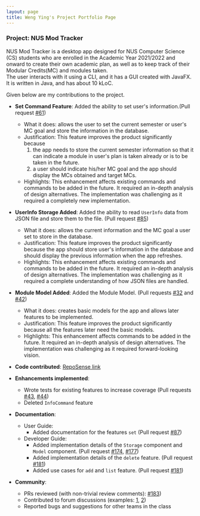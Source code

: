 ```yaml
---
layout: page
title: Weng Ying's Project Portfolio Page
---
```


### Project: NUS Mod Tracker

NUS Mod Tracker is a desktop app designed for NUS Computer Science (CS) students who are enrolled in the Academic Year 2021/2022 and onward to create their own academic plan, as well as to keep track of their Modular Credits(MC) and modules taken.
<br>
The user interacts with it using a CLI, and it has a GUI created with JavaFX. It is written in Java, and has about 10 kLoC.

Given below are my contributions to the project.

* **Set Command Feature**: Added the ability to set user's information.(Pull request [\#61](https://github.com/AY2122S1-CS2103T-W17-2/tp/commit/c1d6b581a906724bd7709ff4e79a350bafcd687b))
    * What it does: allows the user to set the current semester or user's MC goal and store the information in the database.
    * Justification: This feature improves the product significantly because 
      1. the app needs to store the current semester information so that it can indicate a module in user's plan is taken already or is to be taken in the future.
      2. a user should indicate his/her MC goal and the app should display the MCs obtained and target MCs.
    * Highlights: This enhancement affects existing commands and commands to be added in the future. It required an in-depth analysis of design alternatives. The implementation was challenging as it required a completely new implementation.

* **UserInfo Storage Added**: Added the ability to read `UserInfo` data from JSON file and store them to the file. (Pull request [\#85](https://github.com/AY2122S1-CS2103T-W17-2/tp/commit/07ce7d0bb89204f0d1cf4a55fca76bede3eb27cf))
    * What it does: allows the current information and the MC goal a user set to store in the database.
    * Justification: This feature improves the product significantly because the app should store user's information in the database and should display the previous information when the app refreshes.
    * Highlights: This enhancement affects existing commands and commands to be added in the future. It required an in-depth analysis of design alternatives. The implementation was challenging as it required a complete understanding of how JSON files are handled.
    
* **Module Model Added**: Added the Module Model. (Pull requests [\#32](https://github.com/AY2122S1-CS2103T-W17-2/tp/commit/b07d77f7ba5fdc8a7f70177aeec6dc12d7feb334) and [\#42](https://github.com/AY2122S1-CS2103T-W17-2/tp/commit/5f80f2e37e0f55e851e7b856858781b1f6d504ef))
    * What it does: creates basic models for the app and allows later features to be implemented.
    * Justification: This feature improves the product significantly because all the features later need the basic models.
    * Highlights: This enhancement affects commands to be added in the future. It required an in-depth analysis of design alternatives. The implementation was challenging as it required forward-looking vision.
    
* **Code contributed**: [RepoSense link](https://nus-cs2103-ay2122s1.github.io/tp-dashboard/?search=&sort=groupTitle&sortWithin=title&timeframe=commit&mergegroup=&groupSelect=groupByRepos&breakdown=true&checkedFileTypes=docs~functional-code~test-code~other&since=2021-09-17&tabOpen=true&tabType=authorship&tabAuthor=wengYing227&tabRepo=AY2122S1-CS2103T-W17-2%2Ftp%5Bmaster%5D&authorshipIsMergeGroup=false&authorshipFileTypes=docs~functional-code~test-code&authorshipIsBinaryFileTypeChecked=false)

* **Enhancements implemented**:
    * Wrote tests for existing features to increase coverage (Pull requests [\#43](https://github.com/AY2122S1-CS2103T-W17-2/tp/commit/08df3017cc5f0a1ae9a9531fd0878aaad6874ed7), [\#44](https://github.com/AY2122S1-CS2103T-W17-2/tp/commit/100fbee3ab964697f09583296a0858ea96fd2e14))
    * Deleted `InfoCommand` feature
    
* **Documentation**:
    * User Guide:
        * Added documentation for the features `set` (Pull request [\#87](https://github.com/AY2122S1-CS2103T-W17-2/tp/commit/4cc3f92e7f2b966c241df3d917590be118fbdbb5))
    * Developer Guide:
        * Added implementation details of the `Storage` component and `Model` component. (Pull request [\#174](https://github.com/AY2122S1-CS2103T-W17-2/tp/commit/6aa7cecf92b99af8bef07b998b4cdcdabf085227), [\#177](https://github.com/AY2122S1-CS2103T-W17-2/tp/commit/e13e8bcf5a7f60f9f3f49564eab82d16372db6e6))
        * Added implementation details of the `delete` feature. (Pull request [\#181](https://github.com/AY2122S1-CS2103T-W17-2/tp/commit/f9e21b6be55928737e3f5ab29ee6c85d02c3cc73))
        * Added use cases for `add` and `list` feature. (Pull request [\#181](https://github.com/AY2122S1-CS2103T-W17-2/tp/commit/c0e78bcd7b94c730d8e866da67adfa891fb1f9df))

* **Community**:
    * PRs reviewed (with non-trivial review comments): [\#183](https://github.com/AY2122S1-CS2103T-W17-2/tp/pull/183#pullrequestreview-799494859))
    * Contributed to forum discussions (examples: [1](https://github.com/nus-cs2103-AY2122S1/forum/issues/337), [2](https://github.com/nus-cs2103-AY2122S1/forum/issues/249))
    * Reported bugs and suggestions for other teams in the class
